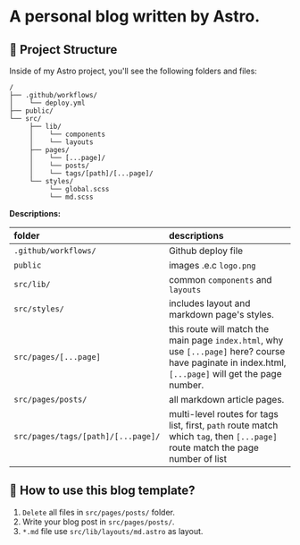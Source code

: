 # A personal blog written by Astro.

## 🚀 Project Structure

Inside of my Astro project, you'll see the following folders and files:

```text
/
├── .github/workflows/
│    └── deploy.yml
├── public/
└── src/
     ├── lib/
     │    └── components
     │    └── layouts
     ├── pages/
     │    └── [...page]/ 
     │    └── posts/
     │    └── tags/[path]/[...page]/
     └── styles/
          └── global.scss 
          └── md.scss
```

**Descriptions:**

| folder                    | descriptions                                     |
| :------------------------ | :----------------------------------------------- |
| `.github/workflows/`      | Github deploy file                               |
| `public`                  | images .e.c `logo.png`                           |
| `src/lib/`                | common `components` and `layouts`                |
| `src/styles/`             | includes layout and markdown page's styles.      |
| `src/pages/[...page]`     | this route will match the main page `index.html`, why use `[...page]` here? course have paginate in index.html, `[...page]` will get the page number.                   |
| `src/pages/posts/`        | all markdown article pages.                      |
| `src/pages/tags/[path]/[...page]/` | multi-level routes for tags list, first, `path` route match which `tag`, then `[...page]` route match the page number of list |

## 👀 How to use this blog template?

1. `Delete` all files in `src/pages/posts/` folder.
2. Write your blog post in `src/pages/posts/`.
3. `*.md` file use `src/lib/layouts/md.astro` as layout.
